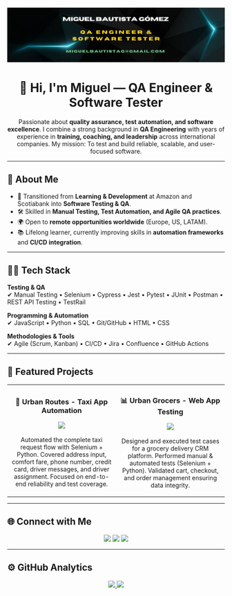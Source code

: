 <!-- Banner -->
![Banner](https://github.com/miguelbautistag/miguelbautistag/blob/main/Banner%20Para%20LinkedIn%20Desarrollador%20De%20Software%20Moderno%20Negro%20(3).png)

<div align="center">
  <h1>👋 Hi, I'm Miguel — QA Engineer & Software Tester</h1>
  <p>
    Passionate about <strong>quality assurance, test automation, and software excellence</strong>.  
    I combine a strong background in <strong>QA Engineering</strong> with years of experience in 
    <strong>training, coaching, and leadership</strong> across international companies.  
    My mission: To test and build reliable, scalable, and user-focused software.  
  </p>
</div>

---

## 🚀 About Me
- 🎯 Transitioned from **Learning & Development** at Amazon and Scotiabank into **Software Testing & QA**.  
- 🛠️ Skilled in **Manual Testing, Test Automation, and Agile QA practices**.  
- 🌍 Open to **remote opportunities worldwide** (Europe, US, LATAM).  
- 📚 Lifelong learner, currently improving skills in **automation frameworks** and **CI/CD integration**.  

---

## 🧑‍💻 Tech Stack

**Testing & QA**  
✔ Manual Testing • Selenium • Cypress • Jest • Pytest • JUnit • Postman • REST API Testing • TestRail  

**Programming & Automation**  
✔ JavaScript • Python • SQL • Git/GitHub • HTML • CSS  

**Methodologies & Tools**  
✔ Agile (Scrum, Kanban) • CI/CD • Jira • Confluence • GitHub Actions  

---

## 📂 Featured Projects
<table>
<tr>
<td width="50%">
<h3 align="center">🚖 Urban Routes - Taxi App Automation</h3>
<div align="center">
<a href="https://github.com/miguelbautistag/qa-project-Urban-Routes-es" target="_blank">
<img src="https://img.shields.io/badge/Code-View%20Project-orange?style=for-the-badge&logo=github" />
</a>
<p>Automated the complete taxi request flow with Selenium + Python.  
Covered address input, comfort fare, phone number, credit card, driver messages, and driver assignment.  
Focused on end-to-end reliability and test coverage.</p>
</div>
</td>

<td width="50%">
<h3 align="center">📊 Urban Grocers - Web App Testing</h3>
<div align="center">
<a href="https://github.com/miguelbautistag/qa-project-Urban-Grocers-app-es" target="_blank">
<img src="https://img.shields.io/badge/Code-View%20Project-blue?style=for-the-badge&logo=github" />
</a>
<p>Designed and executed test cases for a grocery delivery CRM platform.  
Performed manual & automated tests (Selenium + Python).  
Validated cart, checkout, and order management ensuring data integrity.</p>
</div>
</td>
</tr>
</table>

---

## 🌐 Connect with Me
<p align="center">
<a href="https://www.linkedin.com/in/miguelb11/"><img src="https://img.shields.io/badge/LinkedIn-Connect-blue?style=for-the-badge&logo=linkedin" /></a>
<a href="mailto:miguelbautistag@gmail.com"><img src="https://img.shields.io/badge/Email-Contact-red?style=for-the-badge&logo=gmail" /></a>
<a href="https://github.com/miguelbautistag"><img src="https://img.shields.io/badge/GitHub-Follow-black?style=for-the-badge&logo=github" /></a>
</p>

---

## ⚙️ GitHub Analytics
<p align="center">
<a href="https://github.com/miguelbautistag">
  <img height="180em" src="https://github-readme-stats-eight-theta.vercel.app/api?username=miguelbautistag&show_icons=true&theme=algolia&include_all_commits=true&count_private=true"/>
  <img height="180em" src="https://github-readme-stats-eight-theta.vercel.app/api/top-langs/?username=miguelbautistag&layout=compact&langs_count=8&theme=algolia"/>
</a>
</p>
